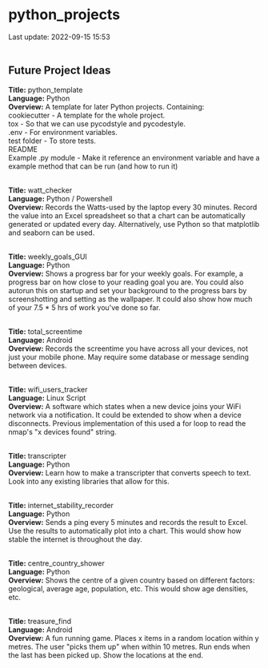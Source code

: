 # python_projects
Last update: 2022-09-15 15:53
<br /><br />
<h2>Future Project Ideas</h2>

<strong>Title:</strong> python_template<br />
<strong>Language:</strong> Python<br />
<strong>Overview:</strong> A template for later Python projects. Containing:
<br>cookiecutter - A template for the whole project.
<br>tox - So that we can use pycodstyle and pycodestyle.
<br>.env - For environment variables.
<br>test folder - To store tests.
<br>README
<br>Example .py module - Make it reference an environment variable and have a example method that can be run (and how to run it)
<br /><br />

<strong>Title:</strong> watt_checker<br />
<strong>Language:</strong> Python / Powershell<br />
<strong>Overview:</strong> Records the Watts-used by the laptop every 30 minutes. Record the value into an Excel spreadsheet so that a chart can be automatically generated or updated every day. Alternatively, use Python so that matplotlib and seaborn can be used.<br /><br />

<strong>Title:</strong> weekly_goals_GUI<br />
<strong>Language:</strong> Python<br />
<strong>Overview:</strong> Shows a progress bar for your weekly goals. For example, a progress bar on how close to your reading goal you are. You could also autorun this on startup and set your background to the progress bars by screenshotting and setting as the wallpaper. It could also show how much of your 7.5 * 5 hrs of work you've done so far.<br /><br />

<strong>Title:</strong> total_screentime<br />
<strong>Language:</strong> Android<br />
<strong>Overview:</strong> Records the screentime you have across all your devices, not just your mobile phone. May require some database or message sending between devices.<br /><br />

<strong>Title:</strong> wifi_users_tracker<br />
<strong>Language:</strong> Linux Script<br />
<strong>Overview:</strong> A software which states when a new device joins your WiFi network via a notification. It could be extended to show when a device disconnects. Previous implementation of this used a for loop to read the nmap's "x devices found" string.<br /><br />

<strong>Title:</strong> transcripter<br />
<strong>Language:</strong> Python<br />
<strong>Overview:</strong> Learn how to make a transcripter that converts speech to text. Look into any existing libraries that allow for this.<br /><br />

<strong>Title:</strong> internet_stability_recorder<br />
<strong>Language:</strong> Python<br />
<strong>Overview:</strong> Sends a ping every 5 minutes and records the result to Excel. Use the results to automatically plot into a chart. This would show how stable the internet is throughout the day.<br /><br />

<strong>Title:</strong> centre_country_shower<br />
<strong>Language:</strong> Python<br />
<strong>Overview:</strong> Shows the centre of a given country based on different factors: geological, average age, population, etc. This would show age densities, etc.<br /><br />

<strong>Title:</strong> treasure_find<br />
<strong>Language:</strong> Android<br />
<strong>Overview:</strong> A fun running game. Places x items in a random location within y metres. The user "picks them up" when within 10 metres. Run ends when the last has been picked up. Show the locations at the end.<br /><br />
